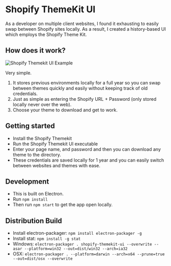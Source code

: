 # Shopify ThemeKit UI

As a developer on multiple client websites, I found it exhausting to easily swap between Shopify sites locally. As a result, I created a history-based UI which employs the Shopify Theme Kit.

## How does it work?

![Shopify Themekit UI Example](https://i.imgur.com/ZkXUHq8l.png)

Very simple.

1. It stores previous environments locally for a full year so you can swap between themes quickly and easily without keeping track of old credentials.
2. Just as simple as entering the Shopify URL + Password (only stored locally never over the web).
3. Choose your theme to download and get to work.

## Getting started

- Install the Shopify Themekit
- Run the Shopify Themekit UI executable
- Enter your page name, and password and then you can download any theme to the directory.
- These credentials are saved locally for 1 year and you can easily switch between websites and themes with ease.

## Development

- This is built on Electron. 
- Run `npm install`
- Then run `npm start` to get the app open locally.

## Distribution Build

- Install electron-packager: `npm install electron-packager -g`
- Install stat: `npm install -g stat`
- Windows: `electron-packager . shopify-themekit-ui --overwrite --asar --platform=win32 --out=dist/win32 --arch=ia32`
- OSX: `electron-packager . --platform=darwin --arch=x64 --prune=true --out=dist/osx --overwrite`
